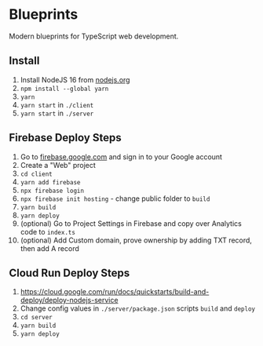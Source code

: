 # Blueprints

Modern blueprints for TypeScript web development.

## Install

1. Install NodeJS 16 from [nodejs.org](https://nodejs.org)
2. `npm install --global yarn`
3. `yarn`
4. `yarn start` in `./client`
5. `yarn start` in `./server`

## Firebase Deploy Steps

1. Go to [firebase.google.com](https://firebase.google.com) and sign in to your Google account
2. Create a "Web" project
3. `cd client`
4. `yarn add firebase`
5. `npx firebase login`
7. `npx firebase init hosting` - change public folder to `build`
8. `yarn build`
9. `yarn deploy`
10. (optional) Go to Project Settings in Firebase and copy over Analytics code to `index.ts`
11. (optional) Add Custom domain, prove ownership by adding TXT record, then add A record

## Cloud Run Deploy Steps

1. https://cloud.google.com/run/docs/quickstarts/build-and-deploy/deploy-nodejs-service
2. Change config values in `./server/package.json` scripts `build` and `deploy`
3. `cd server`
4. `yarn build`
5. `yarn deploy`
